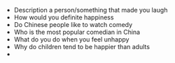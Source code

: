 * Description a person\/something that made you laugh
* How would you definite happiness
* Do Chinese people like to watch comedy
* Who is the most popular comedian in China
* What do you do when you feel unhappy
* Why do children tend to be happier than adults
* 

